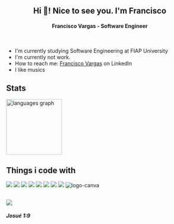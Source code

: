 <div align = "center">
  <h2>Hi 👋! Nice to see you. I'm Francisco</h2>
  <h4>Francisco Vargas - Software Engineer</h4>
</div>

<br>

<ul>
  <li>I'm currently studying Software Engineering at FIAP University</li>
  <li>I'm currently not work.</li>
  <li>How to reach me: <a href="https://www.linkedin.com/in/franciscovargas7/">Francisco Vargas</a> on LinkedIn</li>
  <li>I like musics</li>
</ul>

<h2>Stats</h2>
<div align="left">
  <img src="https://github-readme-stats.vercel.app/api/top-langs?username=Franciscov25&locale=en&hide_title=false&layout=compact&card_width=320&langs_count=5&theme=dracula&hide_border=false" height="150"     
  alt="languages graph"  />
</div>

<h2>Things i code with</h2>
<div align="left">
  <img src="https://img.shields.io/badge/JavaScript-323330?style=for-the-badge&logo=javascript&logoColor=F7DF1E">
  <img src="https://img.shields.io/badge/Python-3776AB?style=for-the-badge&logo=python&logoColor=white">  
  <img src="https://img.shields.io/badge/HTML5-E34F26?style=for-the-badge&logo=html5&logoColor=white">
  <img src="https://img.shields.io/badge/Arduino-00979D?style=for-the-badge&logo=Arduino&logoColor=white">
  <img src="https://img.shields.io/badge/CSS3-1572B6?style=for-the-badge&logo=css3&logoColor=white">
  <img src="https://img.shields.io/badge/Java-ED8B00?style=for-the-badge&logo=openjdk&logoColor=white">
  <img src="https://img.shields.io/badge/C-00599C?style=for-the-badge&logo=c&logoColor=white">
  <img src="https://img.shields.io/badge/C%2B%2B-00599C?style=for-the-badge&logo=c%2B%2B&logoColor=white">
  <img src="https://img.shields.io/badge/Canva-%2300C4CC.svg?&style=for-the-badge&logo=Canva&logoColor=white" alt="logo-canva">
</div>


##

<img src="https://media1.giphy.com/media/v1.Y2lkPTc5MGI3NjExd3V4aHQ5azFsa3B1d3g3bThqMWNmYjZhbXV0eXltbmRzZ2U4azN2ZCZlcD12MV9pbnRlcm5hbF9naWZfYnlfaWQmY3Q9Zw/xUNd9YbZxUobLqOKhW/giphy.webp">


<h5>Josué 1:9</h5>
